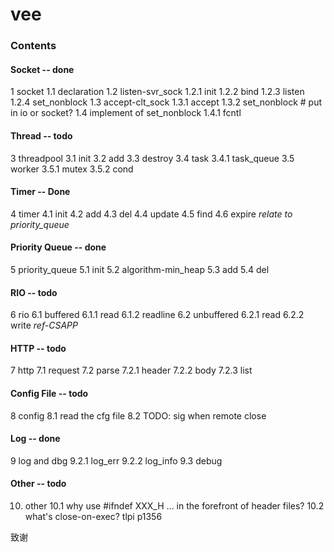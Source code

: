 # vee

### Contents

#### Socket -- done

1 socket
1.1 declaration
1.2 listen-svr_sock
1.2.1 init
1.2.2 bind
1.2.3 listen
1.2.4 set_nonblock
1.3 accept-clt_sock
1.3.1 accept
1.3.2 set_nonblock # put in io or socket?
1.4 implement of set_nonblock
1.4.1 fcntl

#### Thread -- todo

3 threadpool
3.1 init
3.2 add
3.3 destroy
3.4 task
3.4.1 task_queue
3.5 worker
3.5.1 mutex
3.5.2 cond

#### Timer -- Done

4 timer
4.1 init
4.2 add
4.3 del
4.4 update
4.5 find
4.6 expire
*relate to priority_queue*

#### Priority Queue -- done

5 priority_queue
5.1 init
5.2 algorithm-min_heap
5.3 add
5.4 del

#### RIO -- todo

6 rio
6.1 buffered
6.1.1 read
6.1.2 readline
6.2 unbuffered
6.2.1 read
6.2.2 write
*ref-CSAPP*

#### HTTP -- todo

7 http
7.1 request
7.2 parse
7.2.1 header
7.2.2 body
7.2.3 list

#### Config File -- todo

8 config
8.1 read the cfg file
8.2 TODO: sig when remote close

#### Log -- done

9 log and dbg
9.2.1 log_err
9.2.2 log_info
9.3 debug

#### Other -- todo

10. other 
10.1 why use #ifndef XXX_H ... in the forefront of header files?
10.2 what's close-on-exec? tlpi p1356

致谢
